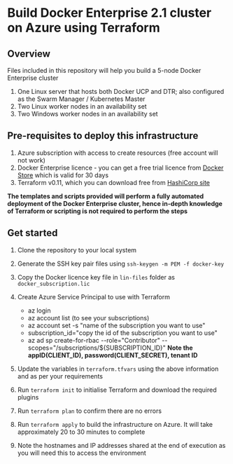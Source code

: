 # Build Docker Enterprise 2.1 cluster on Azure using Terraform


## Overview

Files included in this repository will help you build a 5-node Docker Enterprise cluster
1. One Linux server that hosts both Docker UCP and DTR; also configured as the Swarm Manager / Kubernetes Master
2. Two Linux worker nodes in an availability set
3. Two Windows worker nodes in an availability set

## Pre-requisites to deploy this infrastructure

1. Azure subscription with access to create resources (free account will not work)
2. Docker Enterprise licence - you can get a free trial licence from [Docker Store](https://hub.docker.com/editions/enterprise/docker-ee-trial) which is valid for 30 days
3. Terraform v0.11, which you can download free from [HashiCorp site](https://www.terraform.io/downloads.html)

**The templates and scripts provided will perform a fully automated deployment of the Docker Enterprise cluster, hence in-depth knowledge of Terraform or scripting is not required to perform the steps**


## Get started

1. Clone the repository to your local system
2. Generate the SSH key pair files using `ssh-keygen -m PEM -f docker-key`
3. Copy the Docker licence key file in `lin-files` folder as `docker_subscription.lic`
4. Create Azure Service Principal to use with Terraform
   - az login
   - az account list (to see your subscriptions)
   - az account set -s "name of the subscription you want to use"
   - subscription_id="copy the id of the subscription you want to use"
   - az ad sp create-for-rbac --role="Contributor" --scopes="/subscriptions/${SUBSCRIPTION_ID}" 
    **Note the appID(CLIENT_ID), password(CLIENT_SECRET), tenant ID**
5. Update the variables in `terraform.tfvars` using the above information and as per your requirements

6. Run `terraform init` to initialise Terraform and download the required plugins
7. Run `terraform plan` to confirm there are no errors
8. Run `terraform apply` to build the infrastructure on Azure. It will take approximately 20 to 30 minutes to complete
9. Note the hostnames and IP addresses shared at the end of execution as you will need this to access the environment



